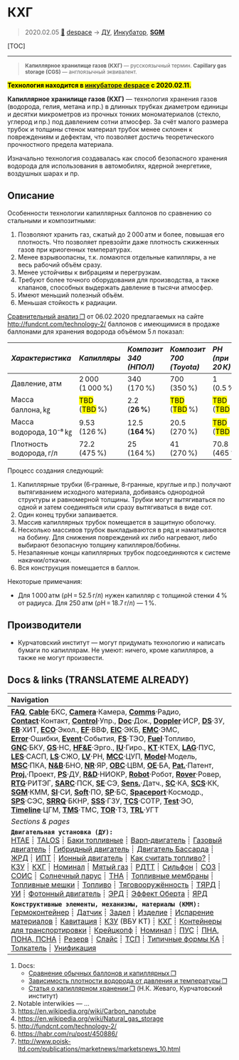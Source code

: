 # КХГ
> 2020.02.05 [🚀](../index/index.md) [despace](index.md) → [ДУ](ps.md), [Инкубатор](project.md), **[SGM](sgm.md)**

[TOC]

---

> <small>**Капиллярное хранилище газов (КХГ)** — русскоязычный термин. **Capillary gas storage (CGS)** — англоязычный эквивалент.</small>

**<mark>Технология находится в [инкубаторе despace](project.md) с 2020.02.11.</mark>**

**Капиллярное хранилище газов (КХГ)** — технология хранения газов (водорода, гелия, метана и пр.) в длинных трубках диаметром единицы и десятки микрометров из прочных тонких мономатериалов (стекло, углерод и пр.) под давлением сотни атмосфер. За счёт малого размера трубок и толщины стенок материал трубок менее склонен к повреждениям и дефектам, что позволяет достичь теоретического прочностного предела материала.

Изначально технология создавалась как способ безопасного хранения водорода для использования в автомобилях, ядерной энергетике, воздушных шарах и пр.



## Описание
Особенности технологии капиллярных баллонов по сравнению со стальными и композитными:

   1. Позволяют хранить газ, сжатый до 2 000 атм и более, повышая его плотность. Что позволяет превзойти даже плотность сжиженных газов при криогенных температурах.
   1. Менее взрывоопасны, т.к. ломаются отдельные капилляры, а не весь рабочий объём сразу.
   1. Менее устойчивы к вибрациям и перегрузкам.
   1. Требуют более точного оборудования для производства, а также клапанов, способных выдержать давление в тысячи атмосфер.
   1. Имеют меньший полезный объём.
   1. Меньшая стойкость к радиации.

[Сравнительный анализ ❐](f/sgm/cgs_doc01.ods) от 06.02.2020 предлагаемых на сайте <http://fundcnt.com/technology-2/> баллонов с имеющимися в продаже баллонами для хранения водорода объёмом 5 л показал:

|*Характеристика*|*Капилляры*|*Композит<br> 340 (НПОЛ)*|*Композит<br> 700 (Toyota)*|*РН<br> (при 20 К)*|*Сталь*|
|:--|:--|:--|:--|:--|:--|
|Давление, атм|2 000 (1 000 %)|340 (170 %)|700 (350 %)|1 (0.5 %)|200 (100 %)|
|Масса баллона, ㎏|<mark>TBD</mark> (<mark>TBD</mark> %)|2.2 (**26 %**)|<mark>TBD</mark> (<mark>TBD</mark> %)|<mark>TBD</mark> (<mark>TBD</mark> %)|8.5 (100 %)|
|Масса водорода, 10⁻⁸ ㎏|9.53 (126 %)|12.5 (**164 %**)|20.5 (270 %)|<mark>TBD</mark> (<mark>TBD</mark> %)|7.6 (100 %)|
|Плотность водорода, г/л|72.2 (475 %)|25 (164 %)|41 (270 %)|70.8 (465 %)|15.2 (100 %)|

Процесс создания следующий:

   1. Капиллярные трубки (6‑гранные, 8‑гранные, круглые и пр.) получают вытягиванием исходного материала, добиваясь однородной структуры и равномерной толщины. Трубки могут вытягиваться по одной и затем соединяться или сразу вытягиваться в виде сот.
   1. Один конец трубки запаивается.
   1. Массив капиллярных трубок помещается в защитную оболочку.
   1. Несколько массивов трубок выкладываются в ряд и наматываются на бобину. Для снижения повреждений их либо нагревают, либо выбирают безопасную толщину капилляров/бобины.
   1. Незапаянные концы капиллярных трубок подсоединяются к системе накачки/откачки.
   1. Вся конструкция помещается в баллон.

Некоторые примечания:

   - Для 1 000 атм (ρH = 52.5 г/л) нужен капилляр с толщиной стенки 4 % от радиуса. Для 250 атм (ρH = 18.7 г/л) — 1 %.



## Производители

   - Курчатовский институт — могут придумать технологию и написать бумаги по капиллярам. Не умеют: ничего, кроме капилляров, а также не могут произвести.



<p style="page-break-after:always"> </p>

## Docs & links (TRANSLATEME ALREADY)
|Navigation|
|:--|
|**[FAQ](faq.md)**, **[Cable](cable.md)**·БКС, **[Camera](cam.md)**·Камера, **[Comms](comms.md)**·Радио, **[Contact](contact.md)**·Контакт, **[Control](control.md)**·Упр., **[Doc](doc.md)**·Док., **[Doppler](doppler.md)**·ИСР, **[DS](ds.md)**·ЗУ, **[EB](eb.md)**·ХИТ, **[ECO](ecology.md)**·Экол., **[EF](ef.md)**·ВВФ, **[ElC](elc.md)**·ЭКБ, **[EMC](emc.md)**·ЭМС, **[Error](error.md)**·Ошибки, **[Event](event.md)**·События, **[FS](fs.md)**·ТЭО, **[Fuel](fuel.md)**·Топливо, **[GNC](gnc.md)**·БКУ, **[GS](scs.md)**·НС, **[HF&E](hfe.md)**·Эрго., **[IU](iu.md)**·Гиро., **[KT](kt.md)**·КТЕХ, **[LAG](lag.md)**·ПУC, **[LES](les.md)**·САСП, **[LS](ls.md)**·СЖО, **[LV](lv.md)**·РН, **[MCC](mcc.md)**·ЦУП, **[Model](model.md)**·Модель, **[MSC](sc.md)**·ПКА, **[N&B](nnb.md)**·БНО, **[NR](nr.md)**·ЯР, **[OBC](obc.md)**·ЦВМ, **[OE](oe.md)**·БА, **[Pat.](патент.md)**·Патент, **[Proj.](project.md)**·Проект, **[PS](ps.md)**·ДУ, **[R&D](rnd.md)**·НИОКР, **[Robot](robotics.md)**·Робот, **[Rover](rover.md)**·Ровер, **[RTG](rtg.md)**·РИТЭГ, **[SARC](sarc.md)**·ПСК, **[SE](se.md)**·СЭ, **[Sens.](sensor.md)**·Датч., **[SC](sc.md)**·КА, **[SCS](scs.md)**·КК, **[SGM](sgm.md)**·КММ, **[SI](si.md)**·СИ, **[Soft](soft.md)**·ПО, **[SP](sp.md)**·БС, **[Spaceport](spaceport.md)**·Космодр., **[SPS](sps.md)**·СЭС, **[SRRQ](srrq.md)**·БКНР, **[SSS](sss.md)**·ГЗУ, **[TCS](tcs.md)**·СОТР, **[Test](test.md)**·ЭО, **[Timeline](timeline.md)**·ЦГМ, **[TMS](tms.md)**·ТМС, **[TOR](tor.md)**·ТЗ, **[TRL](trl.md)**·УГТ|
|*Sections & pages*|
|**`Двигательная установка (ДУ):`**<br> [HTAE](htae.md) ┊ [TALOS](talos.md) ┊ [Баки топливные](fuel_tank.md) ┊ [Варп‑двигатель](warp_drive.md) ┊ [Газовый двигатель](cgt.md) ┊ [Гибридный двигатель](гбрд.md) ┊ [Двигатель Бассарда](bussard_ramjet.md) ┊ [ЖРД](lpr.md) ┊ [ИПТ](ing.md) ┊ [Ионный двигатель](иод.md) ┊ [Как считать топливо?](si.md) ┊ [КЗУ](cinu.md) ┊ [КХГ](cgs.md) ┊ [Номинал](nominal.md) ┊ [Мятый газ](exhsteam.md) ┊ [РДТТ](spr.md) ┊ [Сильфон](сильфон.md) ┊ [СОЗ](соз.md) ┊ [СОИС](соис.md) ┊ [Солнечный парус](солнечный_парус.md) ┊ [ТНА](turbopump.md) ┊ [Топливные мембраны](топливные_мембраны.md) ┊ [Топливные мешки](топливные_мешки.md) ┊ [Топливо](fuel.md) ┊ [Тяговооружённость](ttwr.md) ┊ [ТЯРД](тярд.md) ┊ [УИ](isp.md) ┊ [Фотонный двигатель](фотонный_двигатель.md) ┊ [ЭРД](epsp.md) ┊ [Эффект Оберта](oberth_eff.md) ┊ [ЯРД](ntr.md)|
|**`Конструктивные элементы, механизмы, материалы (КММ):`**<br> [Гермоконтейнер](гермоконтейнер.md) ┊ [Датчик](sensor.md) ┊ [Задел](margin.md) ┊ [Изделие](unit.md) ┊ [Испарение материалов](mat_sublime.md) ┊ [Кавитация](cavitation.md) ┊ [КЗУ](cinu.md) (ВБУ КТ) ┊ [КХГ](cgs.md) ┊ [Контейнеры для транспортировки](ship_contain.md) ┊ [Крейцкопф](crosshead.md) ┊ [Номинал](nominal.md) ┊ [ПУС](lag.md) ┊ [ПНА, ПОНА, ПСНА](aiad.md) ┊ [Резерв](reserve.md) ┊ [Слайс](слайс.md) ┊ [ТСП](tsp.md) ┊ [Типичные формы КА](sc_ts.md) ┊ [Толкатель](толкатель.md) ┊ [Унификация](commonality.md)|

   1. Docs:
      - [Сравнение обычных баллонов и капиллярных ❐](f/sgm/cgs_doc01.ods)
      - [Зависимость плотности водорода от давления и температуры ❐](f/sgm/h_density.ods)
      - [Статья о капиллярном хранении ❐](f/sgm/cgs_doc02.pdf) (Н.К. Жеваго, Курчатовский институт)
   1. Notable interwikies — …
   1. <https://en.wikipedia.org/wiki/Carbon_nanotube>
   1. <https://en.wikipedia.org/wiki/Natural_gas_storage>
   1. <http://fundcnt.com/technology-2/>
   1. <https://habr.com/ru/post/450886/>
   1. <http://www.poisk-ltd.com/publications/marketnews/marketsnews_10.html>
